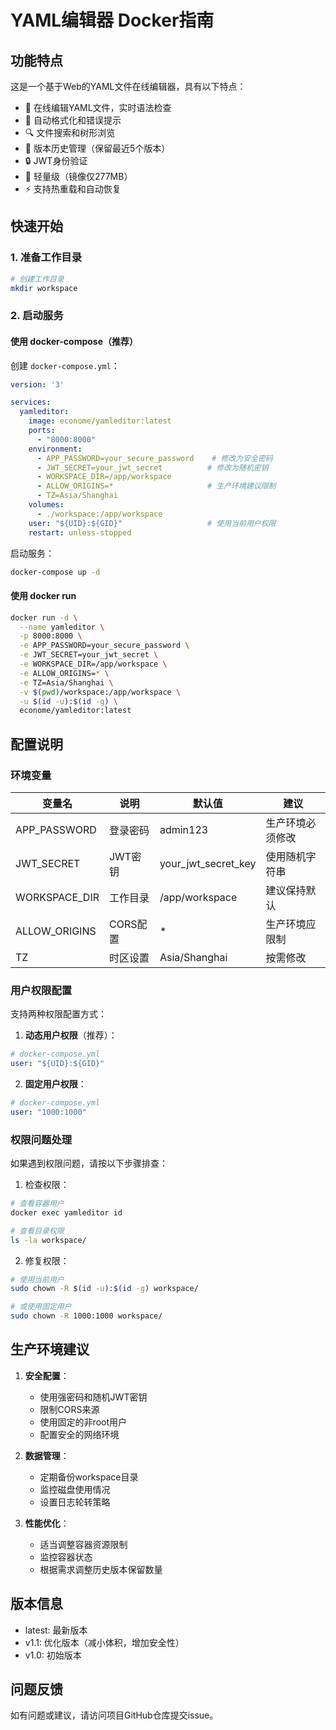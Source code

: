 # YAML编辑器 Docker指南

## 功能特点

这是一个基于Web的YAML文件在线编辑器，具有以下特点：

- 🚀 在线编辑YAML文件，实时语法检查
- 📝 自动格式化和错误提示
- 🔍 文件搜索和树形浏览
- 📜 版本历史管理（保留最近5个版本）
- 🔒 JWT身份验证
- 🎯 轻量级（镜像仅277MB）
- ⚡ 支持热重载和自动恢复

## 快速开始

### 1. 准备工作目录

```bash
# 创建工作目录
mkdir workspace
```

### 2. 启动服务

#### 使用 docker-compose（推荐）

创建 `docker-compose.yml`：

```yaml
version: '3'

services:
  yamleditor:
    image: econome/yamleditor:latest
    ports:
      - "8000:8000"
    environment:
      - APP_PASSWORD=your_secure_password    # 修改为安全密码
      - JWT_SECRET=your_jwt_secret          # 修改为随机密钥
      - WORKSPACE_DIR=/app/workspace
      - ALLOW_ORIGINS=*                     # 生产环境建议限制
      - TZ=Asia/Shanghai
    volumes:
      - ./workspace:/app/workspace
    user: "${UID}:${GID}"                   # 使用当前用户权限
    restart: unless-stopped
```

启动服务：
```bash
docker-compose up -d
```

#### 使用 docker run

```bash
docker run -d \
  --name yamleditor \
  -p 8000:8000 \
  -e APP_PASSWORD=your_secure_password \
  -e JWT_SECRET=your_jwt_secret \
  -e WORKSPACE_DIR=/app/workspace \
  -e ALLOW_ORIGINS=* \
  -e TZ=Asia/Shanghai \
  -v $(pwd)/workspace:/app/workspace \
  -u $(id -u):$(id -g) \
  econome/yamleditor:latest
```

## 配置说明

### 环境变量

| 变量名 | 说明 | 默认值 | 建议 |
|--------|------|--------|------|
| APP_PASSWORD | 登录密码 | admin123 | 生产环境必须修改 |
| JWT_SECRET | JWT密钥 | your_jwt_secret_key | 使用随机字符串 |
| WORKSPACE_DIR | 工作目录 | /app/workspace | 建议保持默认 |
| ALLOW_ORIGINS | CORS配置 | * | 生产环境应限制 |
| TZ | 时区设置 | Asia/Shanghai | 按需修改 |

### 用户权限配置

支持两种权限配置方式：

1. **动态用户权限**（推荐）：
```yaml
# docker-compose.yml
user: "${UID}:${GID}"
```

2. **固定用户权限**：
```yaml
# docker-compose.yml
user: "1000:1000"
```

### 权限问题处理

如果遇到权限问题，请按以下步骤排查：

1. 检查权限：
```bash
# 查看容器用户
docker exec yamleditor id

# 查看目录权限
ls -la workspace/
```

2. 修复权限：
```bash
# 使用当前用户
sudo chown -R $(id -u):$(id -g) workspace/

# 或使用固定用户
sudo chown -R 1000:1000 workspace/
```

## 生产环境建议

1. **安全配置**：
   - 使用强密码和随机JWT密钥
   - 限制CORS来源
   - 使用固定的非root用户
   - 配置安全的网络环境

2. **数据管理**：
   - 定期备份workspace目录
   - 监控磁盘使用情况
   - 设置日志轮转策略

3. **性能优化**：
   - 适当调整容器资源限制
   - 监控容器状态
   - 根据需求调整历史版本保留数量

## 版本信息

- latest: 最新版本
- v1.1: 优化版本（减小体积，增加安全性）
- v1.0: 初始版本

## 问题反馈

如有问题或建议，请访问项目GitHub仓库提交issue。 